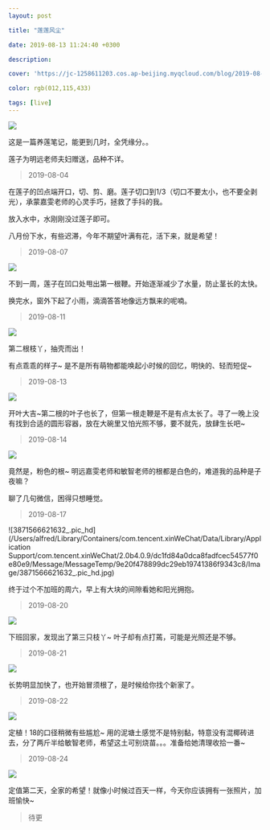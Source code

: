 ```yaml
---
layout: post

title: "莲莲风尘"

date: 2019-08-13 11:24:40 +0300

description:  

cover: 'https://jc-1258611203.cos.ap-beijing.myqcloud.com/blog/2019-08-24-kumiko-shimizu-djXPwvbOD-Y-unsplash.jpg'

color: rgb(012,115,433)

tags: [live]
---
```


![](https://jc-1258611203.cos.ap-beijing.myqcloud.com/blog/2019-08-24-kumiko-shimizu-djXPwvbOD-Y-unsplash.jpg)

这是一篇养莲笔记，能更到几时，全凭缘分。。

莲子为明远老师夫妇赠送，品种不详。



> 2019-08-04

在莲子的凹点端开口，切、剪、磨。莲子切口到1/3（切口不要太小，也不要全剥光），承蒙嘉雯老师的心灵手巧，拯救了手抖的我。

放入水中，水刚刚没过莲子即可。

八月份下水，有些迟滞，今年不期望叶满有花，活下来，就是希望！



> 2019-08-07

![](https://jc-1258611203.cos.ap-beijing.myqcloud.com/blog/2019-08-24-3911566621638_.pic_hd.jpg)

不到一周，莲子在凹口处甩出第一根鞭。开始逐渐减少了水量，防止茎长的太快。

换完水，窗外下起了小雨，滴滴答答地像远方飘来的呢喃。



> 2019-08-11

![](https://jc-1258611203.cos.ap-beijing.myqcloud.com/blog/2019-08-24-3901566621636_.pic_hd-1.jpg)

第二根枝丫，抽壳而出！

有点乖乖的样子~ 是不是所有萌物都能唤起小时候的回忆，明快的、轻而短促~



> 2019-08-13

![](https://jc-1258611203.cos.ap-beijing.myqcloud.com/blog/2019-08-24-3891566621635_.pic_hd.jpg)

开叶大吉~第二根的叶子也长了，但第一根走鞭是不是有点太长了。寻了一晚上没有找到合适的圆形容器，放在大碗里又怕光照不够，要不就先，放肆生长吧~



> 2019-08-14

![](https://jc-1258611203.cos.ap-beijing.myqcloud.com/blog/2019-08-24-3881566621634_.pic_hd.jpg)

竟然是，粉色的根~ 明远嘉雯老师和敏智老师的根都是白色的，难道我的品种是子夜嘛？

聊了几句微信，困得只想睡觉。



> 2019-08-17

![3871566621632_.pic_hd](/Users/alfred/Library/Containers/com.tencent.xinWeChat/Data/Library/Application Support/com.tencent.xinWeChat/2.0b4.0.9/dc1fd84a0dca8fadfcec54577f0e80e9/Message/MessageTemp/9e20f478899dc29eb19741386f9343c8/Image/3871566621632_.pic_hd.jpg)

终于过个不加班的周六，早上有大块的间隙看她和阳光拥抱。



> 2019-08-20

![](https://jc-1258611203.cos.ap-beijing.myqcloud.com/blog/2019-08-24-3861566621632_.pic_hd.jpg)

下班回家，发现出了第三只枝丫~ 叶子却有点打蔫，可能是光照还是不够。



> 2019-08-21

![](https://jc-1258611203.cos.ap-beijing.myqcloud.com/blog/2019-08-24-3851566621630_.pic_hd.jpg)

长势明显加快了，也开始冒须根了，是时候给你找个新家了。



> 2019-08-22

![](https://jc-1258611203.cos.ap-beijing.myqcloud.com/blog/2019-08-24-3841566621629_.pic_hd.jpg)

定植！18的口径稍微有些尴尬~ 用的泥塘土感觉不是特别黏，特意没有混椰砖进去，分了两斤半给敏智老师，希望这土可别烧苗。。。准备给她清理收拾一番~



> 2019-08-24

![](https://jc-1258611203.cos.ap-beijing.myqcloud.com/blog/2019-08-24-3831566621628_.pic_hd.jpg)

定值第二天，全家的希望！就像小时候过百天一样，今天你应该拥有一张照片，加班愉快~



> 待更



















